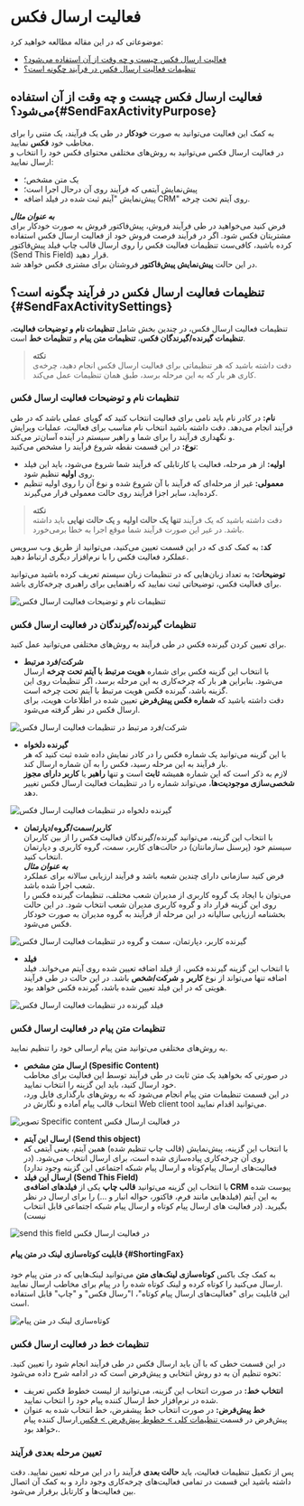 # فعالیت ارسال فکس 
موضوعاتی که در این مقاله مطالعه خواهید کرد:
- [فعالیت ارسال فکس چیست و چه وقت از آن استفاده می‌شود؟](#SendFaxActivityPurpose)
- [تنظیمات فعالیت ارسال فکس در فرآیند چگونه است؟](#SendFaxActivitySettings)

## فعالیت ارسال فکس چیست و چه وقت از آن استفاده می‌شود؟{#SendFaxActivityPurpose}
به کمک این فعالیت می‌توانید به صورت **خودکار** در طی یک فرآیند، یک متنی را برای مخاطب خود **فکس** نمایید.<br>
در فعالیت ارسال فکس می‌توانید به روش‌های مختلفی محتوای فکس خود را انتخاب و ارسال نمایید:
- یک متن مشخص؛
- پیش‌نمایش آیتمی که فرآیند روی آن درحال اجرا است؛
- پیش‌نمایش "آیتم ثبت شده در فیلد اضافه CRM" روی آیتم تحت چرخه.

***به عنوان مثال***<br>
فرض کنید می‌خواهید در طی فرآیند فروش، پیش‌فاکتور فروش به صورت خودکار برای مشتریتان فکس شود. اگر در فرآیند فرصت فروش خود از فعالیت ارسال فکس استفاده کرده باشید، کافی‌ست تنظیمات فعالیت فکس را روی ارسال قالب چاپ فیلد پیش‌فاکتور (Send This Field) قرار دهید.<br>
در این حالت **پیش‌نمایش پیش‌فاکتور** فروشتان برای مشتری فکس خواهد شد.

## تنظیمات فعالیت ارسال فکس در فرآیند چگونه است؟{#SendFaxActivitySettings}
تنظیمات فعالیت ارسال فکس، در چندین بخش شامل **تنظیمات نام و توضیحات فعالیت**، **تنظیمات گیرنده/گیرندگان فکس**،  **تنظیمات متن پیام** و **تنظیمات خط** است.<br>

> **نکته**<br>
> دقت داشته باشید که هر تنظیماتی برای فعالیت ارسال فکس انجام دهید، چرخه‌ی کاری هر بار که به این مرحله برسد، طبق همان تنظیمات عمل می‌کند.

### تنظیمات نام و توضیحات فعالیت ارسال فکس
**نام:** در کادر نام باید نامی برای فعالیت انتخاب کنید که گویای عملی باشد که در طی فرآیند انجام می‌دهد. دقت داشته باشید انتخاب نام مناسب برای فعالیت، عملیات ویرایش و نگهداری فرآیند را برای شما و راهبر سیستم در آینده آسان‌تر می‌کند.<br>
**نوع:** در این قسمت نقطه شروع فرآیند را مشخص می‌کنید:
- **اولیه:** از هر مرحله، فعالیت یا کارتابلی که فرآیند شما شروع می‌شود، باید این فیلد روی **اولیه** تنظیم شود. 
- **معمولی:** غیر از مرحله‌ای که فرآیند با آن شروع شده و نوع آن را روی اولیه تنظیم کرده‌اید، سایر اجزا فرآیند روی حالت معمولی قرار می‌گیرند.

> **نکته**<br>
> دقت داشته باشید که یک فرآیند **تنها یک حالت اولیه** و **یک حالت نهایی** باید داشته باشد. در غیر این صورت فرآیند شما موقع اجرا به خطا برمی‌خورد.

**کد:** به کمک کدی که در این قسمت تعیین می‌کنید، می‌توانید از طریق وب سرویس عملکرد فعالیت فکس را با نرم‌افزار دیگری ارتباط دهید.

**توضیحات:** به تعداد زبان‌هایی که در تنظیمات زبان سیستم تعریف کرده باشید می‌توانید برای فعالیت فکس، توضیحاتی ثبت نمایید که راهنمایی برای راهبری چرخه‌کاری باشد.

![تنظیمات نام و توضیحات فعالیت ارسال فکس](./Images/Send-fax-activity-set-name_2.7.5.jpg)

### تنظیمات گیرنده/گیرندگان در فعالیت ارسال فکس
برای تعیین کردن گیرنده فکس در طی فرآیند به روش‌های مختلفی می‌توانید عمل کنید. 
- **شرکت/فرد مرتبط**<br>
   با انتخاب این گزینه فکس برای شماره **هویت مرتبط با آیتم تحت چرخه** ارسال می‌شود. بنابراین هر بار که چرخه‌کاری به این مرحله برسد، اگر تنظیمات روی این گزینه باشد، گیرنده فکس هویت مرتبط با آیتم تحت چرخه است.<br>
    دقت داشته باشید که **شماره فکس پیش‌فرض** تعیین شده در اطلاعات هویت، برای ارسال فکس در نظر گرفته می‌شود.

![شرکت/فرد مرتبط در تنظیمات فعالیت ارسال فکس](./Images/Related-contact_2.7.5.jpg)

- **گیرنده دلخواه**<br>
   با این گزینه می‌توانید یک شماره فکس را در کادر نمایش داده شده ثبت کنید که هر بار فرآیند به این مرحله رسید، فکس را به آن شماره ارسال کند. <br>
   لازم به ذکر است که این شماره همیشه **ثابت** است و تنها **راهبر** یا **کاربر دارای مجوز شخصی‌سازی موجودیت‌ها**، می‌تواند شماره را در تنظیمات فعالیت ارسال فکس تغییر دهد.

![گیرنده دلخواه در تنظیمات فعالیت ارسال فکس](./Images/Preffered-contact-send-message-activities_2.7.5.jpg)

- **کاربر/سمت/گروه/دپارتمان**<br>
   با انتخاب این گزینه، می‌توانید گیرنده/گیرندگان فعالیت فکس را از بین کاربران سیستم خود (پرسنل سازمانتان) در حالت‌های کاربر، سمت، گروه کاربری و دپارتمان انتخاب کنید.<br>
   ***به عنوان مثال***<br>
   فرض کنید سازمانی دارای چندین شعبه باشد و فرآیند ارزیابی سالانه‌ برای عملکرد شعب اجرا شده باشد.<br> می‌توان با ایجاد یک گروه کاربری از مدیران شعب مختلف، تنظیمات گیرنده فکس را روی این گزینه قرار داد و گروه کاربری مدیران شعب انتخاب شود. در این حالت بخشنامه ارزیابی سالیانه در این مرحله از فرآیند به گروه مدیران به صورت خودکار فکس می‌شود. 

![گیرنده کاربر، دپارتمان، سمت و گروه در تنظیمات فعالیت ارسال فکس](./Images/User-Department-Group-Send-message-activities_2.7.5.jpg)

- **فیلد**<br>
   با انتخاب این گزینه گیرنده فکس، از فیلد اضافه تعیین شده روی آیتم می‌خواند. فیلد اضافه تنها می‌تواند از نوع **کاربر** و **شرکت/شخص** باشد. در این حالت در طی فرآیند هویتی که در این فیلد تعیین شده باشد، گیرنده فکس خواهد بود. 

![فیلد گیرنده در تنظیمات فعالیت ارسال فکس](./Images/field-of-contact-in-send-message-activities_2.7.5.jpg)

### تنظیمات متن پیام در فعالیت ارسال فکس
به روش‌های مختلفی می‌توانید متن پیام ارسالی خود را تنظیم نمایید.
- **ارسال متن مشخص (Spesific Content)**<br>
   در صورتی که بخواهید یک متن ثابت در طی فرآیند توسط این فعالیت برای مخاطب خود ارسال کنید، باید این گزینه را انتخاب نمایید. <br>
   در این قسمت تنظیمات متن پیام انجام می‌شود که به روش‌های بارگذاری فایل ورد، انتخاب قالب پیام آماده و نگارش در Web client tool می‌توانید اقدام نمایید.

![تصویر Specific content در فعالیت ارسال فکس](./Images/send-specific-content-in-fax-activity_2.7.5.jpg)

- **ارسال این آیتم (Send this object)**<br>
   با انتخاب این گزینه، پیش‌نمایش (قالب چاپ تنظیم شده) همین آیتم، یعنی آیتمی که روی آن چرخه‌کاری پیاده‌سازی شده است، برای ارسال انتخاب می‌شود. (در فعالیت‌های ارسال پیام‌کوتاه و ارسال پیام شبکه اجتماعی این گزینه وجود ندارد)
- **ارسال این فیلد (Send This Field)**<br>
   با انتخاب این گزینه می‌توانید **قالب چاپ** یکی از **فیلدهای اضافه‌ی CRM** پیوست شده به این آیتم (فیلدهایی مانند فرم، فاکتور، حواله انبار و ...) را برای ارسال در نظر بگیرید. (در فعالیت های ارسال پیام کوتاه و ارسال پیام شبکه اجتماعی قابل انتخاب نیست)
   
![send this field در فعالیت ارسال فکس](./Images/Send-this-field-in-fax-activity_2.7.5.jpg)

#### قابلیت کوتاه‌سازی لینک در متن پیام {#ShortingFax}
به کمک چک باکس **کوتاه‌سازی لینک‌های متن** می‌توانید لینک‌هایی که در متن پیام خود ارسال می‌کنید را کوتاه کرده و لینک کوتاه شده را در پیام برای مخاطب ارسال نمایید.<br>
این قابلیت برای "فعالیت‌های ارسال پیام کوتاه"، ا"رسال فکس" و "چاپ" قابل استفاده است.

![کوتاه‌سازی لینک در متن پیام](./Images/short-link-in-fax-activity_2.7.5.jpg)
### تنظیمات خط در فعالیت ارسال فکس
در این قسمت خطی که با آن باید ارسال فکس در طی فرآیند انجام شود را تعیین کنید. نحوه تنظیم آن به دو روش انتخابی و پیش‌فرض است که در ادامه شرح داده می‌شود:
- **انتخاب خط:**  در صورت انتخاب این گزینه، می‌توانید از لیست خطوط فکس تعریف شده در نرم‌افزار خط ارسال کننده پیام خود را انتخاب نمایید.
- **خط پیش‌فرض:** در صورت انتخاب خط پیشفرض، خط انتخاب شده به عنوان پیش‌فرض در قسمت[ تنظیمات کلی > خطوط پیش‌فرض > فکس ](https://github.com/1stco/PayamGostarDocs/blob/master/Help/Settings/General-settings/Default-lines/Default-lines.md)ارسال کننده پیام خواهد بود،.
   
### تعیین مرحله بعدی فرآیند
پس از تکمیل تنظیمات فعالیت، باید **حالت بعدی** فرآیند را در این مرحله تعیین نمایید. دقت داشته باشید این قسمت در تمامی فعالیت‌های چرخه‌کاری وجود دارد و به کمک آن اتصال بین فعالیت‌ها و کارتابل برقرار می‌شود.
